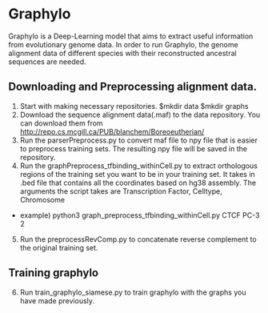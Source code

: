# Graphylo
Graphylo is a Deep-Learning model that aims to extract useful information from evolutionary genome data. In order to run Graphylo, the genome alignment data of different species with their reconstructed ancestral sequences are needed.

## Downloading and Preprocessing alignment data.
1. Start with making necessary repositories. $mkdir data   $mkdir graphs
2. Download the sequence alignment data(.maf) to the data repository. You can download them from http://repo.cs.mcgill.ca/PUB/blanchem/Boreoeutherian/
3. Run the parserPreprocess.py to convert maf file to npy file that is easier to preprocess training sets. The resulting npy file will be saved in the repository.
4. Run the graphPreprocess_tfbinding_withinCell.py to extract orthologous regions of the training set you want to be in your training set. It takes in .bed file that contains all the coordinates based on hg38 assembly. The arguments the script takes are Transcription Factor, Celltype, Chromosome
* example) python3 graph_preprocess_tfbinding_withinCell.py CTCF PC-3 2 
5. Run the preprocessRevComp.py to concatenate reverse complement to the original training set.

## Training graphylo
6. Run train_graphylo_siamese.py to train graphylo with the graphs you have made previously.
